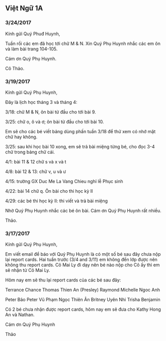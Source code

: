 ## Việt Ngữ 1A

### 3/24/2017

Kính gửi Quý Phuđ Huynh,

Tuần rồi các em đã học tới chữ M & N. Xin Quý Phụ Huynh nhắc các em ôn và làm bài trang 104-105.

Cám ơn Quý Phụ Huynh.

Cô Thảo. 

### 3/19/2017

Kính gửi Quý Phụ Huynh,

Đây là lịch học tháng 3 và tháng 4:

3/18: chữ M & N, ôn bài từ đầu cho tới bài 9.

3/25: chữ o, ô và ơ; ôn bài từ đầu cho tới bài 10.

Em sẽ cho các bé viết bảng dùng phấn tuần 3/18 để thử xem có nhớ mặt chữ hay không.

3/25: sau khi học bài 10 xong, em sẽ trả bài miệng từng bé, cho đọc 3-4 chữ trong bảng chữ cái.

4/1: bài 11 & 12 chữ s và x và t

4/8: bài 12 & 13: chữ v, u và ư

4/15: trường GX Duc Me La Vang Chieu nghỉ lễ Phục sinh

4/22: bài 14 chữ q. Ôn bài cho thi học kỳ II

4/29: các bé thi học kỳ II: thi viết và trả bài miệng

Nhờ Quý Phụ Huynh nhắc các bé ôn bài. Cám ơn Quý Phụ Huynh rất nhiều.

Thảo.

### 3/17/2017

Kính gửi Quý Phụ Huynh,

Em viết email để báo với Quý Phụ Huynh là có một số bé sau đây chưa nộp lại report cards. Hai tuần trước (3/4 and 3/11) em không đến lớp được nên không thu report cards. Cô Mai Ly đi dạy nên bé nào nộp cho Cô ấy thì em sẽ nhận từ Cô Mai Ly.

Hôm nay em sẽ thu lại report cards của các bé sau đây:

Terrance
Chance
Thomas
Thien An (Presley)
Raymond
Michelle
Ngoc Anh

Peter Bảo
Peter Vũ
Phạm Ngọc Thiên Ân
Britney
Uyên Nhi
Trisha
Benjamin

Có 2 bé chưa nhận được report cards, hôm nay em sẽ đưa cho Kathy Hong An và Nathan.

Cám ơn Quý Phụ Huynh

Thảo

